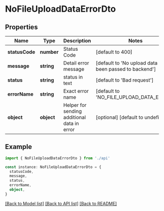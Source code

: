 # NoFileUploadDataErrorDto

## Properties

| Name           | Type       | Description                                 | Notes                                                     |
| -------------- | ---------- | ------------------------------------------- | --------------------------------------------------------- |
| **statusCode** | **number** | Status Code                                 | [default to 400]                                          |
| **message**    | **string** | Detail error message                        | [default to 'No upload data have been passed to backend'] |
| **status**     | **string** | status in text                              | [default to 'Bad request']                                |
| **errorName**  | **string** | Exact error name                            | [default to 'NO_FILE_UPLOAD_DATA_ERROR']                  |
| **object**     | **object** | Helper for sending additional data in error | [optional] [default to undefined]                         |

## Example

```typescript
import { NoFileUploadDataErrorDto } from './api'

const instance: NoFileUploadDataErrorDto = {
  statusCode,
  message,
  status,
  errorName,
  object,
}
```

[[Back to Model list]](../README.md#documentation-for-models) [[Back to API list]](../README.md#documentation-for-api-endpoints) [[Back to README]](../README.md)
